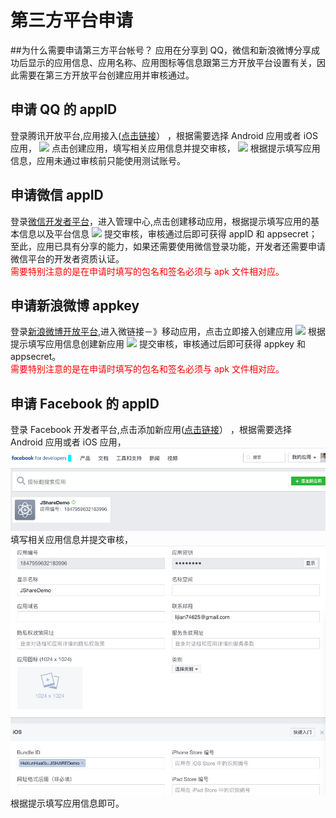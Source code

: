 # 第三方平台申请
##为什么需要申请第三方平台帐号？
应用在分享到 QQ，微信和新浪微博分享成功后显示的应用信息、应用名称、应用图标等信息跟第三方开放平台设置有关，因此需要在第三方开放平台创建应用并审核通过。
## 申请 QQ 的 appID

登录腾讯开放平台,应用接入(<a href="http://op.open.qq.com/appregv2/">点击链接</a>） ，根据需要选择 Android 应用或者 iOS 应用，
![](image/qq_select_platform.png)
点击创建应用，填写相关应用信息并提交审核，
![](image/qq_ios_platform.png)
根据提示填写应用信息，应用未通过审核前只能使用测试账号。

## 申请微信 appID
登录<a href="https://open.weixin.qq.com/">微信开发者平台</a>，进入管理中心,点击创建移动应用，根据提示填写应用的基本信息以及平台信息
![](image/wechat_platform.png)
提交审核，审核通过后即可获得 appID 和 appsecret；至此，应用已具有分享的能力，如果还需要使用微信登录功能，开发者还需要申请微信平台的开发者资质认证。<br>
<font color="red">需要特别注意的是在申请时填写的包名和签名必须与 apk 文件相对应。</font>

## 申请新浪微博 appkey
登录<a href="http://open.weibo.com"/>新浪微博开放平台</a>,进入微链接－》移动应用，点击立即接入创建应用
![](image/sina_platform.png)
根据提示填写应用信息创建新应用
![](image/sina_create_platform.png)
提交审核，审核通过后即可获得 appkey 和 appsecret。<br>
<font color="red">需要特别注意的是在申请时填写的包名和签名必须与 apk 文件相对应。</font>



## 申请 Facebook 的 appID
登录 Facebook 开发者平台,点击添加新应用(<a href="https://developers.facebook.com/apps/">点击链接</a>） ，根据需要选择 Android 应用或者 iOS 应用，
![](image/facebook_create.png)
填写相关应用信息并提交审核，
![](image/facebook_info.png)
根据提示填写应用信息即可。
